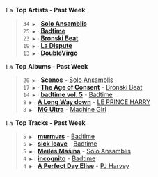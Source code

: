<!--START_LASTFM_ARTISTS:{"period": "7day", "rows": 5}-->
<a href="https://last.fm" target="_blank"><img src="https://user-images.githubusercontent.com/17434202/215290617-e793598d-d7c9-428f-9975-156db1ba89cc.svg" alt="Last.fm Logo" width="18" height="13"/></a> **Top Artists - Past Week**

> `34 ▶️` ∙ **[Solo Ansamblis](https://www.last.fm/music/Solo+Ansamblis)**<br/>
> `25 ▶️` ∙ **[Badtime](https://www.last.fm/music/Badtime)**<br/>
> `23 ▶️` ∙ **[Bronski Beat](https://www.last.fm/music/Bronski+Beat)**<br/>
> `19 ▶️` ∙ **[La Dispute](https://www.last.fm/music/La+Dispute)**<br/>
> `13 ▶️` ∙ **[DoubleVirgo](https://www.last.fm/music/DoubleVirgo)**<br/>
<!--END_LASTFM_ARTISTS-->

<!--START_LASTFM_ALBUMS:{"period": "7day", "rows": 5}-->
<a href="https://last.fm" target="_blank"><img src="https://user-images.githubusercontent.com/17434202/215290617-e793598d-d7c9-428f-9975-156db1ba89cc.svg" alt="Last.fm Logo" width="18" height="13"/></a> **Top Albums - Past Week**

> `20 ▶️` ∙ **[Scenos](https://www.last.fm/music/Solo+Ansamblis/Scenos)** - [Solo Ansamblis](https://www.last.fm/music/Solo+Ansamblis)<br/>
> `17 ▶️` ∙ **[The Age of Consent](https://www.last.fm/music/Bronski+Beat/The+Age+of+Consent)** - [Bronski Beat](https://www.last.fm/music/Bronski+Beat)<br/>
> `14 ▶️` ∙ **[badtime vol. 5](https://www.last.fm/music/Badtime/badtime+vol.+5)** - [Badtime](https://www.last.fm/music/Badtime)<br/>
> `8 ▶️` ∙ **[A Long Way down](https://www.last.fm/music/LE+PRINCE+HARRY/A+Long+Way+down)** - [LE PRINCE HARRY](https://www.last.fm/music/LE+PRINCE+HARRY)<br/>
> `8 ▶️` ∙ **[MG Ultra](https://www.last.fm/music/Machine+Girl/MG+Ultra)** - [Machine Girl](https://www.last.fm/music/Machine+Girl)<br/>
<!--END_LASTFM_ALBUMS-->

<!--START_LASTFM_TRACKS:{"period": "7day", "rows": 5}-->
<a href="https://last.fm" target="_blank"><img src="https://user-images.githubusercontent.com/17434202/215290617-e793598d-d7c9-428f-9975-156db1ba89cc.svg" alt="Last.fm Logo" width="18" height="13"/></a> **Top Tracks - Past Week**

> `5 ▶️` ∙ **[murmurs](https://www.last.fm/music/Badtime/_/murmurs)** - [Badtime](https://www.last.fm/music/Badtime)<br/>
> `5 ▶️` ∙ **[sick leave](https://www.last.fm/music/Badtime/_/sick+leave)** - [Badtime](https://www.last.fm/music/Badtime)<br/>
> `5 ▶️` ∙ **[Meilės Mašina](https://www.last.fm/music/Solo+Ansamblis/_/Meil%C4%97s+Ma%C5%A1ina)** - [Solo Ansamblis](https://www.last.fm/music/Solo+Ansamblis)<br/>
> `4 ▶️` ∙ **[incognito](https://www.last.fm/music/Badtime/_/incognito)** - [Badtime](https://www.last.fm/music/Badtime)<br/>
> `4 ▶️` ∙ **[A Perfect Day Elise](https://www.last.fm/music/PJ+Harvey/_/A+Perfect+Day+Elise)** - [PJ Harvey](https://www.last.fm/music/PJ+Harvey)<br/>
<!--END_LASTFM_TRACKS-->